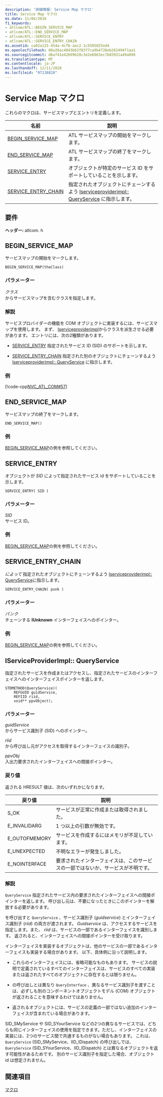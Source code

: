 ```yaml
---
description: '詳細情報: Service Map マクロ'
title: Service Map マクロ
ms.date: 11/04/2016
f1_keywords:
- atlcom/ATL::BEGIN_SERVICE_MAP
- atlcom/ATL::END_SERVICE_MAP
- atlcom/ATL::SERVICE_ENTRY
- atlcom/ATL::SERVICE_ENTRY_CHAIN
ms.assetid: ca02a125-454a-4cf6-aac2-1c5585025ed4
ms.openlocfilehash: 08a26ac4043b62f8377ca9b4728eb262494f1aa1
ms.sourcegitcommit: d6af41e42699628c3e2e6063ec7b03931a49a098
ms.translationtype: MT
ms.contentlocale: ja-JP
ms.lasthandoff: 12/11/2020
ms.locfileid: "97138828"
---
```

# <a name="service-map-macros"></a>Service Map マクロ

これらのマクロは、サービスマップとエントリを定義します。

|名前|説明|
|-|-|
|[BEGIN_SERVICE_MAP](#begin_service_map)|ATL サービスマップの開始をマークします。|
|[END_SERVICE_MAP](#end_service_map)|ATL サービスマップの終了をマークします。|
|[SERVICE_ENTRY](#service_entry)|オブジェクトが特定のサービス ID をサポートしていることを示します。|
|[SERVICE_ENTRY_CHAIN](#service_entry_chain)|指定されたオブジェクトにチェーンするよう [Iserviceproviderimpl:: QueryService](#queryservice) に指示します。|

## <a name="requirements"></a>要件

**ヘッダー:** atlcom. h

## <a name="begin_service_map"></a><a name="begin_service_map"></a> BEGIN_SERVICE_MAP

サービスマップの開始をマークします。

```
BEGIN_SERVICE_MAP(theClass)
```

### <a name="parameters"></a>パラメーター

*クラス*<br/>
からサービスマップを含むクラスを指定します。

### <a name="remarks"></a>解説

サービスプロバイダーの機能を COM オブジェクトに実装するには、サービスマップを使用します。 まず、 [Iserviceproviderimpl](../../atl/reference/iserviceproviderimpl-class.md)からクラスを派生させる必要があります。 エントリには、次の2種類があります。

- [SERVICE_ENTRY](#service_entry)   指定されたサービス ID (SID) のサポートを示します。

- [SERVICE_ENTRY_CHAIN](#service_entry_chain)   指定された別のオブジェクトにチェーンするよう [Iserviceproviderimpl:: QueryService](#queryservice) に指示します。

### <a name="example"></a>例

[!code-cpp[NVC_ATL_COM#57](../../atl/codesnippet/cpp/service-map-macros_1.h)]

## <a name="end_service_map"></a><a name="end_service_map"></a> END_SERVICE_MAP

サービスマップの終了をマークします。

```
END_SERVICE_MAP()
```

### <a name="example"></a>例

[BEGIN_SERVICE_MAP](#begin_service_map)の例を参照してください。

## <a name="service_entry"></a><a name="service_entry"></a> SERVICE_ENTRY

オブジェクトが *SID* によって指定されたサービス id をサポートしていることを示します。

```
SERVICE_ENTRY( SID )
```

### <a name="parameters"></a>パラメーター

*SID*<br/>
サービス ID。

### <a name="example"></a>例

[BEGIN_SERVICE_MAP](#begin_service_map)の例を参照してください。

## <a name="service_entry_chain"></a><a name="service_entry_chain"></a> SERVICE_ENTRY_CHAIN

*によって* 指定されたオブジェクトにチェーンするよう [Iserviceproviderimpl:: QueryService](#queryservice)に指示します。

```
SERVICE_ENTRY_CHAIN( punk )
```

### <a name="parameters"></a>パラメーター

*パンク*<br/>
チェーンする **IUnknown** インターフェイスへのポインター。

### <a name="example"></a>例

[BEGIN_SERVICE_MAP](#begin_service_map)の例を参照してください。

## <a name="iserviceproviderimplqueryservice"></a><a name="queryservice"></a> IServiceProviderImpl:: QueryService

指定されたサービスを作成またはアクセスし、指定されたサービスのインターフェイスへのインターフェイスポインターを返します。

```
STDMETHOD(QueryService)(
    REFGUID guidService,
    REFIID riid,
    void** ppvObject);
```

### <a name="parameters"></a>パラメーター

*guidService*<br/>
からサービス識別子 (SID) へのポインター。

*riid*<br/>
から呼び出し元がアクセスを取得するインターフェイスの識別子。

*ppvObj*<br/>
入出力要求されたインターフェイスへの間接ポインター。

### <a name="return-value"></a>戻り値

返される HRESULT 値は、次のいずれかになります。

|戻り値|説明|
|------------------|-------------|
|S_OK|サービスが正常に作成または取得されました。|
|E_INVALIDARG|1 つ以上の引数が無効です。|
|E_OUTOFMEMORY|サービスを作成するにはメモリが不足しています。|
|E_UNEXPECTED|不明なエラーが発生しました。|
|E_NOINTERFACE|要求されたインターフェイスは、このサービスの一部ではないか、サービスが不明です。|

### <a name="remarks"></a>解説

`QueryService` 指定されたサービス内の要求されたインターフェイスへの間接ポインターを返します。 呼び出し元は、不要になったときにこのポインターを解放する必要があります。

を呼び出すと `QueryService` 、サービス識別子 (*guidservice*) とインターフェイス識別子 (*riid*) の両方が渡されます。 *Guidservice* は、アクセスするサービスを指定します。また、 *riid* は、サービスの一部であるインターフェイスを識別します。 返されると、インターフェイスへの間接ポインターを受け取ります。

インターフェイスを実装するオブジェクトは、他のサービスの一部であるインターフェイスも実装する場合があります。 以下、具体例に沿って説明します。

- これらのインターフェイスには、省略可能なものもあります。 サービスの説明で定義されているすべてのインターフェイスは、サービスのすべての実装または返されたすべてのオブジェクトに存在するとは限りません。

- の呼び出しとは異なり `QueryInterface` 、異なるサービス識別子を渡すことは、必ずしも別のコンポーネントオブジェクトモデル (COM) オブジェクトが返されることを意味するわけではありません。

- 返されるオブジェクトには、サービスの定義の一部ではない追加のインターフェイスが含まれている場合があります。

SID_SMyService や SID_SYourService などの2つの異なるサービスでは、どちらも同じインターフェイスの使用を指定できます。ただし、インターフェイスの実装には、2つのサービス間で共通するものがない場合もあります。 これは、 `QueryService` (SID_SMyService、IID_IDispatch) の呼び出しでは、 `QueryService` (SID_SYourService、IID_IDispatch) とは異なるオブジェクトを返す可能性があるためです。 別のサービス識別子を指定した場合、オブジェクト id は想定されません。

## <a name="see-also"></a>関連項目

[マクロ](../../atl/reference/atl-macros.md)

